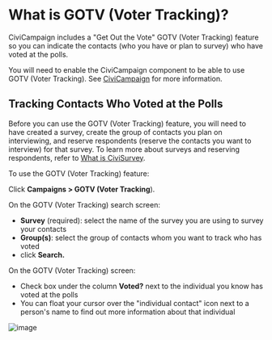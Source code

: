 # What is GOTV (Voter Tracking)?

CiviCampaign includes a "Get Out the Vote" GOTV (Voter Tracking) feature
so you can indicate the contacts (who you have or plan to survey) who
have voted at the polls.

You will need to enable the CiviCampaign component to be able to use GOTV (Voter Tracking). See [CiviCampaign](/campaign/what-is-civicampaign.md) for more information.

## Tracking Contacts Who Voted at the Polls

Before you can use the GOTV (Voter Tracking) feature, you will need to have created a survey, create the group of contacts you plan on interviewing, and reserve respondents (reserve the contacts you want to interview) for that survey. To learn more about surveys and reserving respondents, refer to [What is CiviSurvey](/survey/what-is-civisurvey.md). 

To use the GOTV (Voter Tracking) feature:

Click **Campaigns > GOTV (Voter Tracking**).

On the GOTV (Voter Tracking) search screen:

-   **Survey** (required): select the name of the survey you are using
    to survey your contacts
-   **Group(s)**: select the group of contacts whom you want to track
    who has voted
-   click **Search.**

On the GOTV (Voter Tracking) screen:

-   Check box under the column **Voted?** next to the individual you
    know has voted at the polls
-   You can float your cursor over the "individual contact" icon next to
    a person's name to find out more information about that individual

![image](/img/GOTV_tracking.png)
